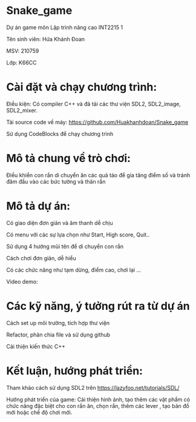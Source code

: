# Snake_game
Dự án game môn Lập trình nâng cao INT2215 1

Tên sinh viên: Hứa Khánh Đoan

MSV: 210759

Lớp: K66CC

# Cài đặt và chạy chương trình:

Điều kiện: Có compiler C++ và đã tải các thư viện SDL2, SDL2_image, SDL2_mixer.

Tải source code về máy: https://github.com/Huakhanhdoan/Snake_game

Sử dụng CodeBlocks để chạy chương trình

# Mô tả chung về trò chơi:

Điều khiển con rắn di chuyển ăn các quả táo để gia tăng điểm số và tránh đâm đầu vào các bức tường và thân rắn

# Mô tả dự án:

Có giao diện đơn giản và âm thanh dễ chịu

Có menu với các sự lựa chọn như Start, High score, Quit..

Sử dụng 4 hướng mũi tên để di chuyển con rắn

Cách chơi đơn giản, dễ hiểu

Có các chức năng như tạm dừng, điểm cao, chơi lại ...

Video demo:

# Các kỹ năng, ý tưởng rút ra từ dự án

Cách set up môi trường, tích hợp thư viện

Refactor, phân chia file và sử dụng github

Cải thiện kiến thức C++

# Kết luận, hướng phát triển:
Tham khảo cách sử dụng SDL2 trên https://lazyfoo.net/tutorials/SDL/

Hướng phát triển của game: Cải thiện hình ảnh, tạo thêm các vật phẩm có chức năng đặc biệt cho con rắn ăn, chọn rắn, thêm các lever , tạo bản đồ mới hoặc chế độ chơi mới.
